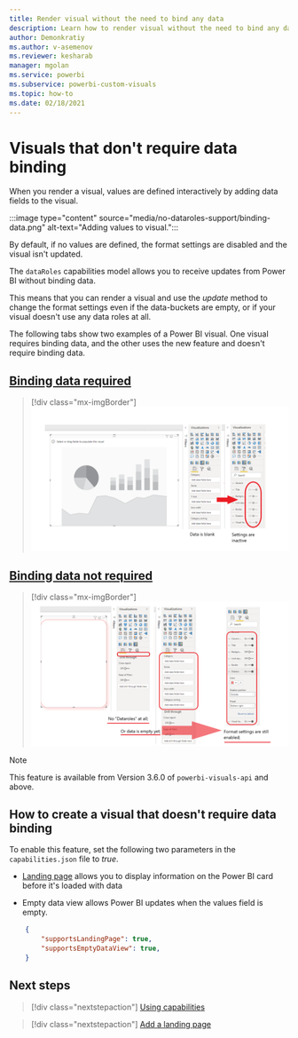 ```yaml
---
title: Render visual without the need to bind any data
description: Learn how to render visual without the need to bind any data.
author: Demonkratiy
ms.author: v-asemenov
ms.reviewer: kesharab
manager: mgolan
ms.service: powerbi
ms.subservice: powerbi-custom-visuals
ms.topic: how-to
ms.date: 02/18/2021
---
```


# Visuals that don't require data binding

When you render a visual, values are defined interactively by adding data fields to the visual.

:::image type="content" source="media/no-dataroles-support/binding-data.png" alt-text="Adding values to visual.":::

By default, if no values are defined, the format settings are disabled and the visual isn't updated.

The `dataRoles` capabilities model allows you to receive updates from Power BI without binding data.

This means that you can render a visual and use the *update* method to change the format settings even if the data-buckets are empty, or if your visual doesn't use any data roles at all.

The following tabs show two examples of a Power BI visual. One visual requires binding data, and the other uses the new feature and doesn't require binding data.

## [Binding data required](#tab/NoDataroles)

>[!div class="mx-imgBorder"]
>![Screenshot of the no-dataroles-support before API-2.6.0](media/no-dataroles-support/no-dataroles-1.png)

## [Binding data not required](#tab/NoDatarolesSupport) 

>[!div class="mx-imgBorder"]
>![Screenshot of the no-dataroles-support after API-2.6.0](media/no-dataroles-support/no-dataroles-2.png)

> [!NOTE]
> This feature is available from Version 3.6.0 of `powerbi-visuals-api` and above.

## How to create a visual that doesn't require data binding

To enable this feature, set the following two parameters in the `capabilities.json` file to *true*.

* [Landing page](landing-page.md) allows you to display information on the Power BI card before it's loaded with data

* Empty data view allows Power BI updates when the values field is empty.

```json
    {
        "supportsLandingPage": true,
        "supportsEmptyDataView": true,
    }
```

## Next steps

> [!div class="nextstepaction"]
> [Using capabilities](capabilities.md)

> [!div class="nextstepaction"]
> [Add a landing page](landing-page.md)
